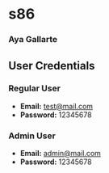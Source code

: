 # s86

### Aya Gallarte

## User Credentials

### Regular User
- **Email:** test@mail.com
- **Password:** 12345678

### Admin User
- **Email:** admin@mail.com
- **Password:** 12345678




